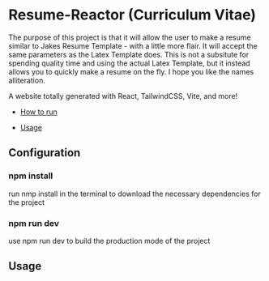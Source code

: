 # Resume-Reactor (Curriculum Vitae)

The purpose of this project is that it will allow the user to make a resume similar to Jakes Resume Template - with a little more flair.
It will accept the same parameters as the Latex Template does.
This is not a subsitute for spending quality time and using the actual Latex Template, but it instead allows you to quickly make a resume on the fly.
I hope you like the names alliteration.

A website totally generated with React, TailwindCSS, Vite, and more!

- [How to run](#Configuration)

- [Usage](#Usage)

## Configuration

### npm install

<p>run nmp install in the terminal to download the necessary dependencies for the project</p>

### npm run dev

<p>use npm run dev to build the production mode of the project</p>

## Usage
